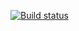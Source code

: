 [![Build status](https://ci.appveyor.com/api/projects/status/iu2o4x2i8box0m7s?svg=true)](https://ci.appveyor.com/project/Nikomika/patterns-o-n)
